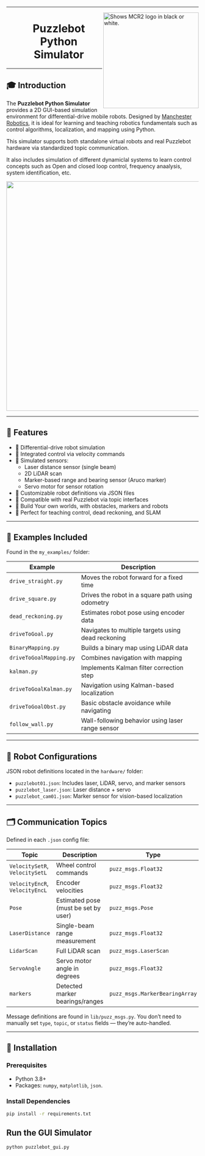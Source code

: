 
---

<picture>
  <source media="(prefers-color-scheme: dark)" srcset="https://github.com/ManchesterRoboticsLtd/Puzzlebot/blob/main/Misc/Logos/Puzzle_Bot_Logo_W.png">
  <source media="(prefers-color-scheme: light)" srcset="https://github.com/ManchesterRoboticsLtd/Puzzlebot/blob/main/Misc/Logos/Puzzle_Bot_Logo_B.png">
  <img alt="Shows MCR2 logo in black or white." width="250" align="right">
</picture>


 <div id="user-content-toc">
  <ul align="center" style="list-style: none;">
    <summary>
      <h1>Puzzlebot Python Simulator</h1>
    </summary>
  </ul>
</div>

---

## 🎓 Introduction

The **Puzzlebot Python Simulator** provides a 2D GUI-based simulation environment for differential-drive mobile robots. Designed by [Manchester Robotics](https://manchester-robotics.com), it is ideal for learning and teaching robotics fundamentals such as control algorithms, localization, and mapping using Python.

This simulator supports both standalone virtual robots and real Puzzlebot hardware via standardized topic communication.

It also includes simulation of different dynamiclal systems to learn control concepts such as Open and closed loop control, frequency anaalysis, system identification, etc. 

<p align="center" >
  <img src="https://github.com/user-attachments/assets/0283afef-7beb-42ae-ba6a-f23b684af5a6"  width="600"/>
</p>


---

## 🚀 Features

- 🛞 Differential-drive robot simulation
- 🧠 Integrated control via velocity commands
- 📏 Simulated sensors:
  - Laser distance sensor (single beam)
  - 2D LiDAR scan
  - Marker-based range and bearing sensor (Aruco marker)
  - Servo motor for sensor rotation
- 🧩 Customizable robot definitions via JSON files
- 🔁 Compatible with real Puzzlebot via topic interfaces
- 📏 Build Your own worlds, with obstacles, markers and robots
- 🧪 Perfect for teaching control, dead reckoning, and SLAM

---

## 🧪 Examples Included

Found in the `my_examples/` folder:

| Example | Description |
|--------|-------------|
| `drive_straight.py` | Moves the robot forward for a fixed time |
| `drive_square.py` | Drives the robot in a square path using odometry |
| `dead_reckoning.py` | Estimates robot pose using encoder data |
| `driveToGoal.py` | Navigates to multiple targets using dead reckoning |
| `BinaryMapping.py` | Builds a binary map using LiDAR data |
| `driveToGoalMapping.py` | Combines navigation with mapping |
| `kalman.py` | Implements Kalman filter correction step |
| `driveToGoalKalman.py` | Navigation using Kalman-based localization |
| `driveToGoalObst.py` | Basic obstacle avoidance while navigating |
| `follow_wall.py` | Wall-following behavior using laser range sensor |

---

## 🤖 Robot Configurations

JSON robot definitions located in the `hardware/` folder:

- `puzzlebot01.json`: Includes laser, LiDAR, servo, and marker sensors
- `puzzlebot_laser.json`: Laser distance + servo
- `puzzlebot_cam01.json`: Marker sensor for vision-based localization

---


## 🗂️ Communication Topics

Defined in each `.json` config file:

| Topic | Description | Type |
|-------|-------------|------|
| `VelocitySetR`, `VelocitySetL` | Wheel control commands | `puzz_msgs.Float32` |
| `VelocityEncR`, `VelocityEncL` | Encoder velocities | `puzz_msgs.Float32` |
| `Pose` | Estimated pose (must be set by user) | `puzz_msgs.Pose` |
| `LaserDistance` | Single-beam range measurement | `puzz_msgs.Float32` |
| `LidarScan` | Full LiDAR scan | `puzz_msgs.LaserScan` |
| `ServoAngle` | Servo motor angle in degrees | `puzz_msgs.Float32` |
| `markers` | Detected marker bearings/ranges | `puzz_msgs.MarkerBearingArray` |

Message definitions are found in `lib/puzz_msgs.py`. You don’t need to manually set `type`, `topic`, or `status` fields — they’re auto-handled.

---

## 🧰 Installation

### Prerequisites

- Python 3.8+  
- Packages: `numpy`, `matplotlib`, `json`.

### Install Dependencies

```bash
pip install -r requirements.txt
```
## Run the GUI Simulator

```bash
python puzzlebot_gui.py
```

